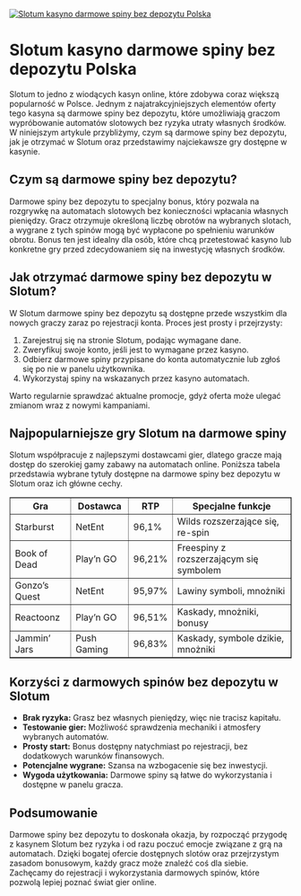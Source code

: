 [![Slotum kasyno darmowe spiny bez depozytu Polska](https://123-caf.pages.dev/gitsignup.png)](https://vrmoo.ru/Bt82HjjY)

<h1>Slotum kasyno darmowe spiny bez depozytu Polska</h1> <p>Slotum to jedno z wiodących kasyn online, które zdobywa coraz większą popularność w Polsce. Jednym z najatrakcyjniejszych elementów oferty tego kasyna są darmowe spiny bez depozytu, które umożliwiają graczom wypróbowanie automatów slotowych bez ryzyka utraty własnych środków. W niniejszym artykule przybliżymy, czym są darmowe spiny bez depozytu, jak je otrzymać w Slotum oraz przedstawimy najciekawsze gry dostępne w kasynie.</p>  <h2>Czym są darmowe spiny bez depozytu?</h2> <p>Darmowe spiny bez depozytu to specjalny bonus, który pozwala na rozgrywkę na automatach slotowych bez konieczności wpłacania własnych pieniędzy. Gracz otrzymuje określoną liczbę obrotów na wybranych slotach, a wygrane z tych spinów mogą być wypłacone po spełnieniu warunków obrotu. Bonus ten jest idealny dla osób, które chcą przetestować kasyno lub konkretne gry przed zdecydowaniem się na inwestycję własnych środków.</p>  <h2>Jak otrzymać darmowe spiny bez depozytu w Slotum?</h2> <p>W Slotum darmowe spiny bez depozytu są dostępne przede wszystkim dla nowych graczy zaraz po rejestracji konta. Proces jest prosty i przejrzysty:</p> <ol>   <li>Zarejestruj się na stronie Slotum, podając wymagane dane.</li>   <li>Zweryfikuj swoje konto, jeśli jest to wymagane przez kasyno.</li>   <li>Odbierz darmowe spiny przypisane do konta automatycznie lub zgłoś się po nie w panelu użytkownika.</li>   <li>Wykorzystaj spiny na wskazanych przez kasyno automatach.</li> </ol> <p>Warto regularnie sprawdzać aktualne promocje, gdyż oferta może ulegać zmianom wraz z nowymi kampaniami.</p>  <h2>Najpopularniejsze gry Slotum na darmowe spiny</h2> <p>Slotum współpracuje z najlepszymi dostawcami gier, dlatego gracze mają dostęp do szerokiej gamy zabawy na automatach online. Poniższa tabela przedstawia wybrane tytuły dostępne na darmowe spiny bez depozytu w Slotum oraz ich główne cechy.</p>  <table border="1" cellpadding="8" cellspacing="0">   <thead>     <tr>       <th>Gra</th>       <th>Dostawca</th>       <th>RTP</th>       <th>Specjalne funkcje</th>     </tr>   </thead>   <tbody>     <tr>       <td>Starburst</td>       <td>NetEnt</td>       <td>96,1%</td>       <td>Wilds rozszerzające się, re-spin</td>     </tr>     <tr>       <td>Book of Dead</td>       <td>Play’n GO</td>       <td>96,21%</td>       <td>Freespiny z rozszerzającym się symbolem</td>     </tr>     <tr>       <td>Gonzo’s Quest</td>       <td>NetEnt</td>       <td>95,97%</td>       <td>Lawiny symboli, mnożniki</td>     </tr>     <tr>       <td>Reactoonz</td>       <td>Play’n GO</td>       <td>96,51%</td>       <td>Kaskady, mnożniki, bonusy</td>     </tr>     <tr>       <td>Jammin’ Jars</td>       <td>Push Gaming</td>       <td>96,83%</td>       <td>Kaskady, symbole dzikie, mnożniki</td>     </tr>   </tbody> </table>  <h2>Korzyści z darmowych spinów bez depozytu w Slotum</h2> <ul>   <li><strong>Brak ryzyka:</strong> Grasz bez własnych pieniędzy, więc nie tracisz kapitału.</li>   <li><strong>Testowanie gier:</strong> Możliwość sprawdzenia mechaniki i atmosfery wybranych automatów.</li>   <li><strong>Prosty start:</strong> Bonus dostępny natychmiast po rejestracji, bez dodatkowych warunków finansowych.</li>   <li><strong>Potencjalne wygrane:</strong> Szansa na wzbogacenie się bez inwestycji.</li>   <li><strong>Wygoda użytkowania:</strong> Darmowe spiny są łatwe do wykorzystania i dostępne w panelu gracza.</li> </ul>  <h2>Podsumowanie</h2> <p>Darmowe spiny bez depozytu to doskonała okazja, by rozpocząć przygodę z kasynem Slotum bez ryzyka i od razu poczuć emocje związane z grą na automatach. Dzięki bogatej ofercie dostępnych slotów oraz przejrzystym zasadom bonusowym, każdy gracz może znaleźć coś dla siebie. Zachęcamy do rejestracji i wykorzystania darmowych spinów, które pozwolą lepiej poznać świat gier online.</p>